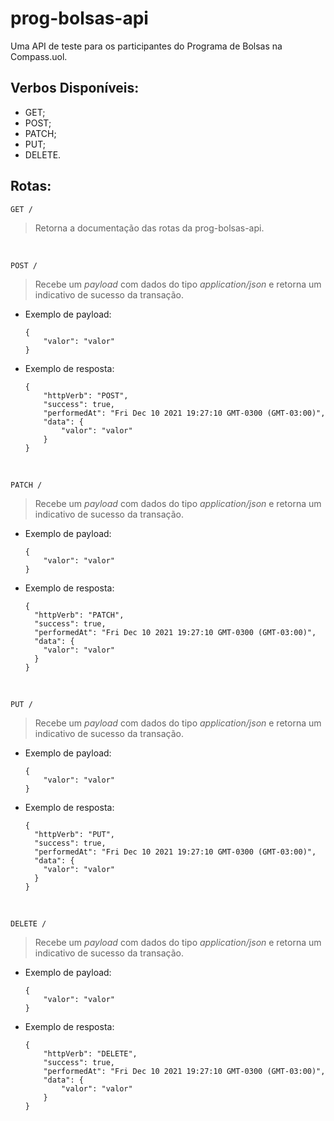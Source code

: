 # prog-bolsas-api

Uma API de teste para os participantes do Programa de Bolsas na Compass.uol.

## Verbos Disponíveis:

-   GET;
-   POST;
-   PATCH;
-   PUT;
-   DELETE.

## Rotas:

    GET /

> Retorna a documentação das rotas da prog-bolsas-api.

<br>

    POST /

> Recebe um _payload_ com dados do tipo _application/json_ e retorna um indicativo de sucesso da transação.

-   Exemplo de payload:

        {
        	"valor": "valor"
        }

-   Exemplo de resposta:

        {
        	"httpVerb": "POST",
        	"success": true,
        	"performedAt": "Fri Dec 10 2021 19:27:10 GMT-0300 (GMT-03:00)",
        	"data": {
        		"valor": "valor"
        	}
        }

<br>

    PATCH /

> Recebe um _payload_ com dados do tipo _application/json_ e retorna um indicativo de sucesso da transação.

-   Exemplo de payload:

        {
        	"valor": "valor"
        }

-   Exemplo de resposta:

        {
          "httpVerb": "PATCH",
          "success": true,
          "performedAt": "Fri Dec 10 2021 19:27:10 GMT-0300 (GMT-03:00)",
          "data": {
            "valor": "valor"
          }
        }

<br>

    PUT /

> Recebe um _payload_ com dados do tipo _application/json_ e retorna um indicativo de sucesso da transação.

-   Exemplo de payload:

        {
        	"valor": "valor"
        }

-   Exemplo de resposta:

        {
          "httpVerb": "PUT",
          "success": true,
          "performedAt": "Fri Dec 10 2021 19:27:10 GMT-0300 (GMT-03:00)",
          "data": {
            "valor": "valor"
          }
        }

<br>

    DELETE /

> Recebe um _payload_ com dados do tipo _application/json_ e retorna um indicativo de sucesso da transação.

-   Exemplo de payload:

        {
        	"valor": "valor"
        }

-   Exemplo de resposta:

        {
        	"httpVerb": "DELETE",
        	"success": true,
        	"performedAt": "Fri Dec 10 2021 19:27:10 GMT-0300 (GMT-03:00)",
        	"data": {
        		"valor": "valor"
        	}
        }

